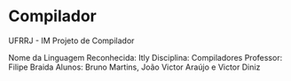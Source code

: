# Compilador
UFRRJ - IM
Projeto de Compilador

Nome da Linguagem Reconhecida: Itly
Disciplina: Compiladores
Professor: Filipe Braida
Alunos: Bruno Martins, João Victor Araújo e Victor Diniz
